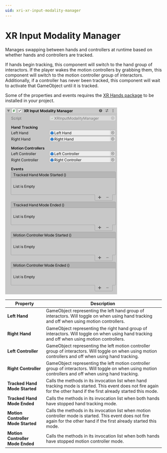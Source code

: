 ```yaml
---
uid: xri-xr-input-modality-manager
---
```

# XR Input Modality Manager

Manages swapping between hands and controllers at runtime based on whether hands and controllers are tracked.

If hands begin tracking, this component will switch to the hand group of interactors. If the player wakes the motion controllers by grabbing them, this component will switch to the motion controller group of interactors. Additionally, if a controller has never been tracked, this component will wait to activate that GameObject until it is tracked.

Some of the properties and events requires the [XR Hands package](https://docs.unity3d.com/Packages/com.unity.xr.hands@latest) to be installed in your project.

![XRInputModalityManager component](images/xr-input-modality-manager.png)

| **Property** | **Description** |
|---|---|
| **Left Hand** | GameObject representing the left hand group of interactors. Will toggle on when using hand tracking and off when using motion controllers. |
| **Right Hand** | GameObject representing the right hand group of interactors. Will toggle on when using hand tracking and off when using motion controllers. |
| **Left Controller** | GameObject representing the left motion controller group of interactors. Will toggle on when using motion controllers and off when using hand tracking. |
| **Right Controller** | GameObject representing the left motion controller group of interactors. Will toggle on when using motion controllers and off when using hand tracking. |
| **Tracked Hand Mode Started** | Calls the methods in its invocation list when hand tracking mode is started. This event does not fire again for the other hand if the first already started this mode. |
| **Tracked Hand Mode Ended** | Calls the methods in its invocation list when both hands have stopped hand tracking mode. |
| **Motion Controller Mode Started** | Calls the methods in its invocation list when motion controller mode is started. This event does not fire again for the other hand if the first already started this mode. |
| **Motion Controller Mode Ended** | Calls the methods in its invocation list when both hands have stopped motion controller mode. |
